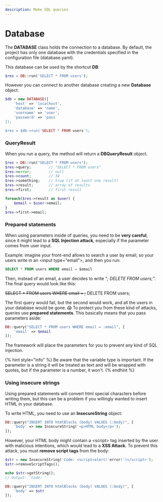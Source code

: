 ```yaml
---
description: Make SQL queries
---
```


# Database

The **DATABASE** class holds the connection to a database. By default, the project has only one database with the credentials specified in the configuration file (database.yaml).

&#x20;This database can be used by the shortcut **DB**:

```php
$res = DB::run('SELECT * FROM users');
```

However you can connect to another database creating a new **Database** object:

```php
$db = new DATABASE([
    'host' => 'localhost',
    'database' => 'name',
    'username' => 'user',
    'password' => 'pass
]);

$res = $db->run('SELECT * FROM users');
```

### QueryResult

When you run a query, the method will return a **DBQueryResult** object.

```php
$res = DB::run("SELECT * FROM users");
$res->query;        // "SELECT * FROM users"
$res->error;        // null
$res->count;        // 34
$res->something;    // true (if at least one result)
$res->result;       // array of results
$res->first;        // first result

foreach($res->result as $user) {
    $email = $user->email;
}
$res->first->email;
```

### Prepared statements

When using parameters inside of queries, you need to be **very careful**, since it might lead to a **SQL Injection attack**, especially if the parameter comes from user input.

Example: imagine your front-end allows to search a user by email, so your users write in an \<input type="email">, and then you run:

```sql
SELECT * FROM users WHERE email = $email
```

Then, instead of an email, a user decides to write _"; DELETE FROM users;"_. The final query would look like this:

~~SELECT \* FROM users WHERE email = ;~~ DELETE FROM users;

The first query would fail, but the second would work, and all the users in your database would be gone. 😱 To protect you from these kind of attacks, queries use **prepared statements**. This basically means that you pass parameters aside:

```php
DB::query("SELECT * FROM users WHERE email = :email", [
    'email' => $email
]);
```

The framework will place the parameters for you to prevent any kind of SQL injection.

{% hint style="info" %}
Be aware that the variable type is important. If the parameter is a string it will be treated as text and will be wrapped with quotes, but if the parameter is a number, it won't.
{% endhint %}

### Using insecure strings

Using prepared statements will convert html special characters before writing them, but this can be a problem if you willingly wanted to insert HTML in your database.

To write HTML, you need to use an **InsecureString** object:

```php
DB::query("INSERT INTO htmlBlocks (body) VALUES (:body)", [
    'body' => new InsecureString('<p>HTML body</p>');
]);
```

However, your HTML body might contain a \<script> tag inserted by the user with malicious intentions, which would lead to a **XSS Attack.** To prevent this attack, you must **remove script tags** from the body:

```php
$str = new InsecureString('Code: <script>alert('error!')</script>');
$str->removeScriptTags();

echo $str->getString();
// Output: 'Code: '

DB::query("INSERT INTO htmlBlocks (body) VALUES (:body)", [
    'body' => $str
]);
```
